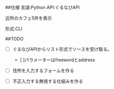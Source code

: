 ##仕様
言語:Python
API:ぐるなびAPI

近所のカフェ5件を表示

形式:CLI

##TODO

- [ ] ぐるなびAPIからリスト形式でソースを受け取る｡
    - [ ]パラメーターはfreewordとaddress

- [ ] 住所を入力するフォームを作る

- [ ] 不正入力する無視する仕組みを作る

